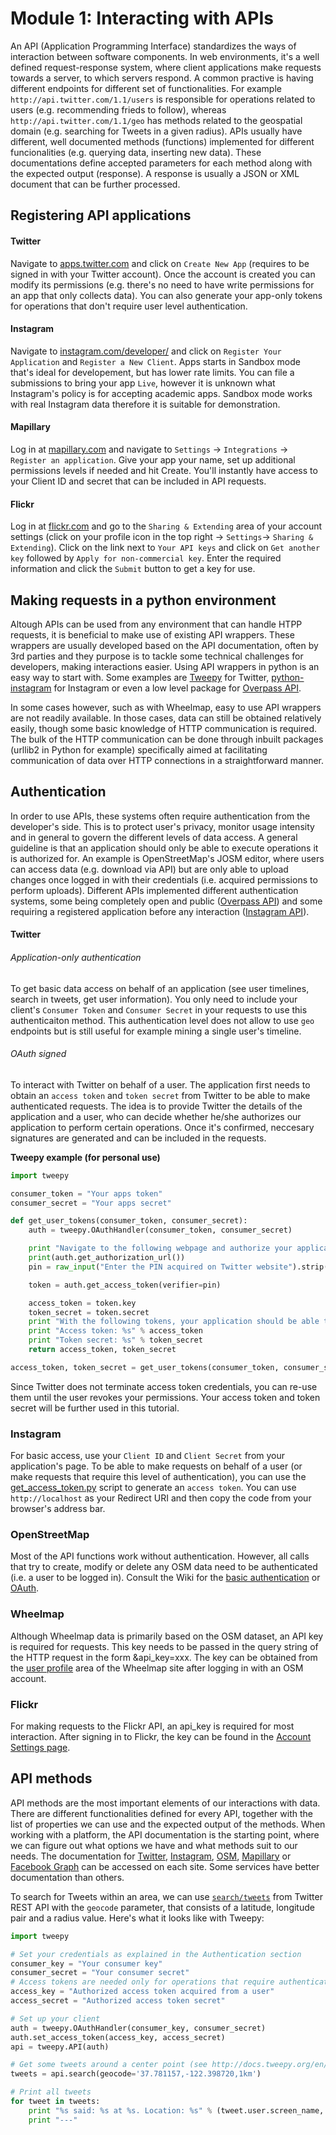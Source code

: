 # Module 1: Interacting with APIs

An API (Application Programming Interface) standardizes the ways of interaction between software components.
In web environments, it's a well defined request-response system, where client applications make requests towards a server, to which servers respond.
A common practive is having different endpoints for different set of functionalities. For example `http://api.twitter.com/1.1/users` is responsible for operations related to users (e.g. recommending frieds to follow), whereas `http://api.twitter.com/1.1/geo` has methods related to the geospatial domain (e.g. searching for Tweets in a given radius).
APIs usually have different, well documented methods (functions) implemented for different funcionalities (e.g. querying data, inserting new data).
These documentations define accepted parameters for each method along with the expected output (response). A response is usually a JSON or XML document that can be further processed.

## Registering API applications

#### Twitter

Navigate to [apps.twitter.com](https://apps.twitter.com/) and click on `Create New App` (requires to be signed in with your Twitter account). Once the account is created you can modify its permissions (e.g. there's no need to have write permissions for an app that only collects data).
You can also generate your app-only tokens for operations that don't require user level authentication.

#### Instagram

Navigate to [instagram.com/developer/](https://www.instagram.com/developer/) and click on `Register Your Application` and `Register a New Client`. Apps starts in Sandbox mode that's ideal for developement, but has lower rate limits.
You can file a submissions to bring your app `Live`, however it is unknown what Instagram's policy is for accepting academic apps. Sandbox mode works with real Instagram data therefore it is suitable for demonstration.

#### Mapillary

Log in at [mapillary.com](http://mapillary.com) and navigate to `Settings` -> `Integrations` -> `Register an application`. Give your app your name, set up additional permissions levels if needed and hit Create. You'll instantly have access to your Client ID and secret that can be included in API requests.

#### Flickr
Log in at [flickr.com](http://flickr.com) and go to the `Sharing & Extending` area of your account settings (click on your profile icon in the top right -> `Settings`-> `Sharing & Extending`). Click on the link next to `Your API keys` and click on `Get another key` followed by `Apply for non-commercial key`. Enter the required information and click the `Submit` button to get a key for use.

## Making requests in a python environment

Altough APIs can be used from any environment that can handle HTPP requests, it is beneficial to make use of existing API wrappers. These wrappers are usually developed based on the API documentation, often by 3rd parties and they
purpose is to tackle some technical challenges for developers, making interactions easier. Using API wrappers in python is an easy way to start with.
Some examples are [Tweepy](https://github.com/tweepy/tweepy) for Twitter, [python-instagram](https://github.com/facebookarchive/python-instagram) for Instagram or even a low level package for [Overpass API](https://github.com/mvexel/overpass-api-python-wrapper).

In some cases however, such as with Wheelmap, easy to use API wrappers are not readily available. In those cases, data can still be obtained relatively easily, though some basic knowledge of HTTP communication is required. The bulk of the HTTP communication can be done through inbuilt packages (urllib2 in Python for example) specifically aimed at facilitating communication of data over HTTP connections in a straightforward manner.

## Authentication

In order to use APIs, these systems often require authentication from the developer's side. This is to protect user's privacy, monitor usage intensity and in general to govern the different levels of data access.
A general guideline is that an application should only be able to execute operations it is authorized for. An example is OpenStreetMap's JOSM editor, where users can access data (e.g. download via API) but are only able to upload changes once logged in with their credentials (i.e. acquired permissions to perform uploads).
Different APIs implemented different authentication systems, some being completely open and public ([Overpass API](http://wiki.openstreetmap.org/wiki/Overpass_API)) and some requiring a registered application before any interaction ([Instagram API](https://www.instagram.com/developer/)).

#### Twitter

###### Application-only authentication
To get basic data access on behalf of an application (see user timelines, search in tweets, get user information).
You only need to include your client's `Consumer Token` and `Consumer Secret` in your requests to use this authenticaiton method. This authentication level does not allow to use `geo` endpoints but is still useful for example mining a single user's timeline.

###### OAuth signed
To interact with Twitter on behalf of a user. The application first needs to obtain an `access token` and `token secret` from Twitter to be able to make authenticated requests.
The idea is to provide Twitter the details of the application and a user, who can decide whether he/she authorizes our application to perform certain operations. Once it's confirmed, neccesary signatures are generated and can be included in the requests.

**Tweepy example (for personal use)**

```python
import tweepy

consumer_token = "Your apps token"
consumer_secret = "Your apps secret"

def get_user_tokens(consumer_token, consumer_secret):
    auth = tweepy.OAuthHandler(consumer_token, consumer_secret)

    print "Navigate to the following webpage and authorize your application"
    print(auth.get_authorization_url())
    pin = raw_input("Enter the PIN acquired on Twitter website").strip()

    token = auth.get_access_token(verifier=pin)

    access_token = token.key
    token_secret = token.secret
    print "With the following tokens, your application should be able to make requests on behalf of the specific user"
    print "Access token: %s" % access_token
    print "Token secret: %s" % token_secret
    return access_token, token_secret

access_token, token_secret = get_user_tokens(consumer_token, consumer_secret)

```

Since Twitter does not terminate access token credentials, you can re-use them until the user revokes your permissions. Your access token and token secret will be further used in this tutorial.

### Instagram

For basic access, use your `Client ID` and `Client Secret` from your application's page.
To be able to make requests on behalf of a user (or make requests that require this level of authentication), you can use the [get_access_token.py](https://github.com/facebookarchive/python-instagram/blob/master/get_access_token.py) script to generate an `access token`.
You can use `http://localhost` as your Redirect URI and then copy the code from your browser's address bar.

### OpenStreetMap

Most of the API functions work without authentication. However, all calls that try to create, modify or delete any OSM data need to be authenticated (i.e. a user to be logged in).
Consult the Wiki for the [basic authentication](https://en.wikipedia.org/wiki/Basic_access_authentication) or [OAuth](http://wiki.openstreetmap.org/wiki/OAuth).

### Wheelmap

Although Wheelmap data is primarily based on the OSM dataset, an API key is required for requests. This key needs to be passed in the query string of the HTTP request in the form &api_key=xxx. The key can be obtained from the [user profile](https://wheelmap.org/profile/edit) area of the Wheelmap site after logging in with an OSM account.

### Flickr
For making requests to the Flickr API, an api_key is required for most interaction. After signing in to Flickr, the key can be found in the [Account Settings page](https://www.flickr.com/account/sharing/).

## API methods

API methods are the most important elements of our interactions with data. There are different functionalities defined for every API, together with the list of properties we can use and the expected output of the methods.
When working with a platform, the API documentation is the starting point, where we can figure out what options we have and what methods suit to our needs.
The documentation for [Twitter](https://dev.twitter.com/overview/documentation), [Instagram](https://www.instagram.com/developer/endpoints/), [OSM](http://wiki.openstreetmap.org/wiki/API_v0.6), [Mapillary](https://a.mapillary.com/) or [Facebook Graph](https://developers.facebook.com/docs/graph-api/reference/) can be accessed on each site.
Some services have better documentation than others.

To search for Tweets within an area, we can use [`search/tweets`](https://dev.twitter.com/rest/reference/get/search/tweets) from Twitter REST API with the `geocode` parameter, that consists of a latitude, longitude pair and a radius value.
Here's what it looks like with Tweepy:

```python
import tweepy

# Set your credentials as explained in the Authentication section
consumer_key = "Your consumer key"
consumer_secret = "Your consumer secret"
# Access tokens are needed only for operations that require authenticated requests
access_key = "Authorized access token acquired from a user"
access_secret = "Authorized access token secret"

# Set up your client
auth = tweepy.OAuthHandler(consumer_key, consumer_secret)
auth.set_access_token(access_key, access_secret)
api = tweepy.API(auth)

# Get some tweets around a center point (see http://docs.tweepy.org/en/v3.5.0/api.html#API.search)
tweets = api.search(geocode='37.781157,-122.398720,1km')

# Print all tweets
for tweet in tweets:
    print "%s said: %s at %s. Location: %s" % (tweet.user.screen_name, tweet.text, tweet.created_at, tweet.geo['coordinates'])
    print "---"
    
```
